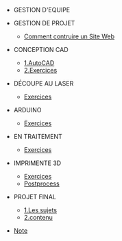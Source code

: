 <!-- 侧边栏 docs/_sidebar.md -->
- GESTION D'EQUIPE

 + GESTION DE PROJET
      - [Comment contruire un Site Web](Fr/class/1pm/1pm-web.md)
    
+ CONCEPTION CAD
    - [1.AutoCAD](Fr/class/2cad/cad.md)
    - [2.Exercices](Fr/class/2cad/3d.md) 

+ DÉCOUPE AU LASER
  - [Exercices](Fr/class/3ardla/laser.md) 

+ ARDUINO
  - [Exercices](Fr/class/3ardla/arduino.md)

+ EN TRAITEMENT
  - [Exercices](Fr/class/3ardla/processing.md)
  
+ IMPRIMENTE 3D
   - [Exercices](Fr/class/2cad/cadass.md)
   - [Postprocess](Fr/class/2cad/process.md) 

+ PROJET FINAL
   - [1.Les sujets](Fr/project/assessment.md)
   - [2.contenu](Fr/project/intro.md)
   
+ [Note](Fr/class/1pm/doing.md)
